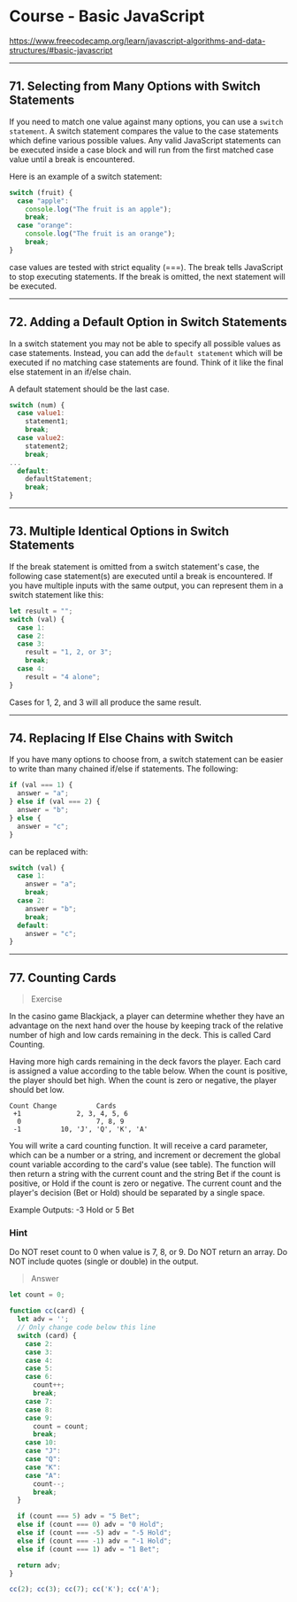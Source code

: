 # Course - Basic JavaScript
https://www.freecodecamp.org/learn/javascript-algorithms-and-data-structures/#basic-javascript

---

## 71. Selecting from Many Options with Switch Statements
If you need to match one value against many options, you can use a `switch statement`. A switch statement compares the value to the case statements which define various possible values. Any valid JavaScript statements can be executed inside a case block and will run from the first matched case value until a break is encountered.

Here is an example of a switch statement:
```javascript
switch (fruit) {
  case "apple":
    console.log("The fruit is an apple");
    break;
  case "orange":
    console.log("The fruit is an orange");
    break;
}
```
case values are tested with strict equality (===). The break tells JavaScript to stop executing statements. If the break is omitted, the next statement will be executed.

---

## 72. Adding a Default Option in Switch Statements
In a switch statement you may not be able to specify all possible values as case statements. Instead, you can add the `default statement` which will be executed if no matching case statements are found. Think of it like the final else statement in an if/else chain.

A default statement should be the last case.
```javascript
switch (num) {
  case value1:
    statement1;
    break;
  case value2:
    statement2;
    break;
...
  default:
    defaultStatement;
    break;
}
```
---

## 73. Multiple Identical Options in Switch Statements
If the break statement is omitted from a switch statement's case, the following case statement(s) are executed until a break is encountered. If you have multiple inputs with the same output, you can represent them in a switch statement like this:
```javascript
let result = "";
switch (val) {
  case 1:
  case 2:
  case 3:
    result = "1, 2, or 3";
    break;
  case 4:
    result = "4 alone";
}
```
Cases for 1, 2, and 3 will all produce the same result.

---

## 74.  Replacing If Else Chains with Switch
If you have many options to choose from, a switch statement can be easier to write than many chained if/else if statements. The following:

```javascript
if (val === 1) {
  answer = "a";
} else if (val === 2) {
  answer = "b";
} else {
  answer = "c";
}
```
can be replaced with:
```javascript
switch (val) {
  case 1:
    answer = "a";
    break;
  case 2:
    answer = "b";
    break;
  default:
    answer = "c";
}
```
---

## 77. Counting Cards
>Exercise

In the casino game Blackjack, a player can determine whether they have an advantage on the next hand over the house by keeping track of the relative number of high and low cards remaining in the deck. This is called Card Counting.

Having more high cards remaining in the deck favors the player. Each card is assigned a value according to the table below. When the count is positive, the player should bet high. When the count is zero or negative, the player should bet low.
```
Count Change	      Cards
 +1	             2, 3, 4, 5, 6
  0	                  7, 8, 9
 -1	         10, 'J', 'Q', 'K', 'A'
```
You will write a card counting function. It will receive a card parameter, which can be a number or a string, and increment or decrement the global count variable according to the card's value (see table). The function will then return a string with the current count and the string Bet if the count is positive, or Hold if the count is zero or negative. The current count and the player's decision (Bet or Hold) should be separated by a single space.

Example Outputs: -3 Hold or 5 Bet

### Hint
Do NOT reset count to 0 when value is 7, 8, or 9.
Do NOT return an array.
Do NOT include quotes (single or double) in the output.

>Answer
```javascript
let count = 0;

function cc(card) {
  let adv = '';
  // Only change code below this line
  switch (card) {
    case 2:
    case 3:
    case 4:
    case 5:
    case 6:
      count++;
      break;
    case 7:
    case 8:
    case 9:
      count = count;
      break;
    case 10:
    case "J":
    case "Q":
    case "K":
    case "A":
      count--;
      break;
  }

  if (count === 5) adv = "5 Bet";
  else if (count === 0) adv = "0 Hold";
  else if (count === -5) adv = "-5 Hold";
  else if (count === -1) adv = "-1 Hold";
  else if (count === 1) adv = "1 Bet";

  return adv;
}

cc(2); cc(3); cc(7); cc('K'); cc('A');
```
